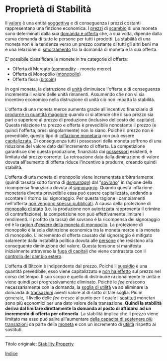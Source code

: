 # Proprietà di Stabilità



Il [valore](ch101-glossary.md#valore) è una entità [soggettiva](https://en.wikipedia.org/wiki/Subjective_theory_of_value) e di conseguenza i prezzi costanti rappresentano una finzione economica. I [prezzi](ch101-glossary.md#prezzo) di [scambio](ch101-glossary.md#scambio-di-unità) di una moneta sono determinati dalla sua [domanda e offerta](https://it.wikipedia.org/wiki/Domanda_e_offerta) che, a sua volta, dipende dalla curva domanda di tutte le persone per tutti i prodotti. La stabilità di una moneta non è la tendenza verso un prezzo costante di tutti gli altri beni ma è una relazione di [smorzamento](https://en.wikipedia.org/wiki/Damping_ratio) tra la domanda di moneta e la sua offerta.

E' possibile classificare le monete in tre categorie di offerta:

* Offerta di Mercato ([commodity](https://it.wikipedia.org/wiki/Commodity) -  moneta merce)
* Offerta di Monopolio ([monopolio](ch005-money-taxonomy.md))
* Offerta fissa ([bitcoin](https://it.wikipedia.org/wiki/Bitcoin))

In ogni moneta, la distruzione di [unità](ch101-glossary.md#unità) diminuisce l'offerta e di conseguenza incrementa il valore delle unità rimanenti. Assumendo che non vi sia incentivo economico nella distruzione di unità ciò non impatta la stabilità.

L'offerta di una moneta merce aumenta grazie all'incentivo finanziario di [produrne in quantità maggiore](https://en.wikipedia.org/wiki/Gold_mining) quando ci si attende che il suo prezzo sia pari o superiore al prezzo di produzione (inclusivo del costo del capitale). Questa relazione tra prezzo e offerta è prevedibile nonostante il prezzo (e quindi l'offerta, presi singolarmente) non lo siano. Poiché il prezzo non è prevedibile, questo tipo di [inflazione monetaria](https://en.wikipedia.org/wiki/Gold_mining) non può essere [capitalizzata](https://it.wikipedia.org/wiki/Valore_attuale). Di conseguenza tutti i possessori della moneta soffrono di una riduzione del valore dato dall'incremento di offerta. La competizione garantisce che questa produzione, finanziata dai [possessori](ch101-glossary.md#proprietario) esistenti, è limitata dal prezzo corrente. La retroazione data dalla diminuzione di valore dovuta all'aumento di offerta riduce l'incentivo a produrre, creando quindi stabilità.

L'offerta di una moneta di monopolio viene incrementata arbitrariamente (quindi tassata sotto forma di [_demurrage_](https://it.wikipedia.org/wiki/Demurrage_(moneta))) dal "[sovrano](https://it.wikipedia.org/wiki/Sovranit%C3%A0)" in ragione della ricompensa finanziaria dovuta al [signoraggio](https://it.wikipedia.org/wiki/Signoraggio). Quando questa inflazione monetaria diventa prevedibile essa può essere capitalizzata, andando a scontare il ritorno sul signoraggio. Per questa ragione i cambiamenti nell'offerta [non vengono spesso pubblicati](https://www.reuters.com/article/us-venezuela-economy/crisis-hit-venezuela-halts-publication-of-another-major-indicator-idUSKBN16S1YF). A causa della protezione di [monopolio di stato](https://it.wikipedia.org/wiki/Monopolio_di_Stato) (i.e. la produzione non autorizzata rappresenta il crimine di contraffazione), la competizione non può effettivamente limitare i rendimenti. Il profitto (la tassa) del sovrano è la ricompensa del signoraggio ed è la [ragion d'essere della moneta di monopolio](ch017-reservation-priciple.md). La protezione di monopolio è la sola distinzione economica tra la moneta merce e la moneta di monopolio. L'incremento di offerta causato dal signoraggio è mitigato solamente dalla instabilità politica dovuta alle [persone](ch101-glossary.md#persona) che resistono alla conseguente diminuzione del valore. Questa tensione si manifesta inizialmente attraverso la [fuga di capitali](https://it.wikipedia.org/wiki/Fuga_di_capitali) che viene contrastata con il [controllo del cambio estero](https://en.wikipedia.org/wiki/Foreign_exchange_controls).  

L'offerta di Bitcoin è indipendente dal prezzo. Poiché il [sussidio](ch101-glossary.md#sussidio-subsidy) è una quantità prevedibile, esso viene capitalizzato e [non ha effetto](ch062-inflation-fallacy.md) sul prezzo nel corso del tempo. Il suo scopo è quello di distribuire razionalmente le unità e viene quindi poi progressivamente eliminato. Poiché le [_fee_](ch101-glossary.md#commissione-di-transazione-fee) crescono necessariamente con la domanda, la [soglia di utilità](ch031-utility-threshold-property.md) va ad eliminare la domanda di [transazioni](ch101-glossary.md#transazione) aventi valore al di sotto di tale soglia. Più in generale, il livello delle _fee_ cresce al punto per il quale i [sostituti](ch026-substitution-principle.md) monetari sono più economici per una dato valore della transazione. **Quindi la stabilità deriva dal limitare direttamente la domanda al posto di affidarsi ad un incremento di offerta per ottenerla**. La stabilità implica che il prezzo viene limitato ma esso può salire all'aumentare [della capacità di sostenere più transazioni](ch018-scalability-priciple.md) da parte della [moneta](ch101-glossary.md#) e con un incremento di [utilità](ch101-glossary.md#utilità) rispetto ai sostituti.

---------
Titolo originale: [Stability Property](https://github.com/libbitcoin/libbitcoin-system/wiki/Stability-Property)

[Indice](/README.md)

